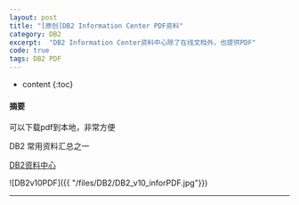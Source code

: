 ```yaml
---
layout: post
title: "[原创]DB2 Information Center PDF资料"
category: DB2
excerpt:  "DB2 Information Center资料中心除了在线文档外，也提供PDF"
code: true
tags: DB2 PDF
---
```


* content
{:toc}


#### 摘要

可以下载pdf到本地，非常方便

DB2 常用资料汇总之一





[DB2资料中心](http://public.dhe.ibm.com/ps/products/db2/info/)

![DB2v10PDF]({{ "/files/DB2/DB2_v10_inforPDF.jpg"}})  


---

